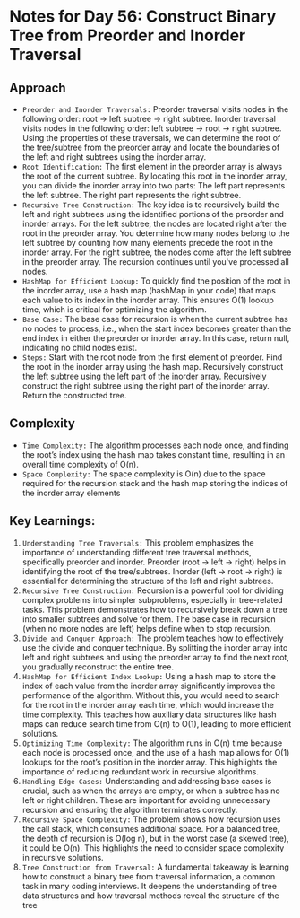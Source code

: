 # Notes for Day 56: Construct Binary Tree from Preorder and Inorder Traversal

## Approach

- `Preorder and Inorder Traversals:` Preorder traversal visits nodes in the following order: root -> left subtree -> right subtree.
  Inorder traversal visits nodes in the following order: left subtree -> root -> right subtree.
  Using the properties of these traversals, we can determine the root of the tree/subtree from the preorder array and locate the boundaries of the left and right subtrees using the inorder array.
- `Root Identification:` The first element in the preorder array is always the root of the current subtree.
  By locating this root in the inorder array, you can divide the inorder array into two parts:
  The left part represents the left subtree.
  The right part represents the right subtree.
- `Recursive Tree Construction:` The key idea is to recursively build the left and right subtrees using the identified portions of the preorder and inorder arrays.
  For the left subtree, the nodes are located right after the root in the preorder array. You determine how many nodes belong to the left subtree by counting how many elements precede the root in the inorder array.
  For the right subtree, the nodes come after the left subtree in the preorder array.
  The recursion continues until you've processed all nodes.
- `HashMap for Efficient Lookup:` To quickly find the position of the root in the inorder array, use a hash map (hashMap in your code) that maps each value to its index in the inorder array. This ensures O(1) lookup time, which is critical for optimizing the algorithm.
- `Base Case:` The base case for recursion is when the current subtree has no nodes to process, i.e., when the start index becomes greater than the end index in either the preorder or inorder array. In this case, return null, indicating no child nodes exist.
- `Steps:` Start with the root node from the first element of preorder.
  Find the root in the inorder array using the hash map.
  Recursively construct the left subtree using the left part of the inorder array.
  Recursively construct the right subtree using the right part of the inorder array.
  Return the constructed tree.

## Complexity

- `Time Complexity:` The algorithm processes each node once, and finding the root’s index using the hash map takes constant time, resulting in an overall time complexity of O(n).
- `Space Complexity:` The space complexity is O(n) due to the space required for the recursion stack and the hash map storing the indices of the inorder array elements

## Key Learnings:

1. `Understanding Tree Traversals:`
   This problem emphasizes the importance of understanding different tree traversal methods, specifically preorder and inorder.
   Preorder (root -> left -> right) helps in identifying the root of the tree/subtrees.
   Inorder (left -> root -> right) is essential for determining the structure of the left and right subtrees.
2. `Recursive Tree Construction:`
   Recursion is a powerful tool for dividing complex problems into simpler subproblems, especially in tree-related tasks. This problem demonstrates how to recursively break down a tree into smaller subtrees and solve for them.
   The base case in recursion (when no more nodes are left) helps define when to stop recursion.
3. `Divide and Conquer Approach:`
   The problem teaches how to effectively use the divide and conquer technique. By splitting the inorder array into left and right subtrees and using the preorder array to find the next root, you gradually reconstruct the entire tree.
4. `HashMap for Efficient Index Lookup:`
   Using a hash map to store the index of each value from the inorder array significantly improves the performance of the algorithm. Without this, you would need to search for the root in the inorder array each time, which would increase the time complexity.
   This teaches how auxiliary data structures like hash maps can reduce search time from O(n) to O(1), leading to more efficient solutions.
5. `Optimizing Time Complexity:`
   The algorithm runs in O(n) time because each node is processed once, and the use of a hash map allows for O(1) lookups for the root’s position in the inorder array. This highlights the importance of reducing redundant work in recursive algorithms.
6. `Handling Edge Cases:`
   Understanding and addressing base cases is crucial, such as when the arrays are empty, or when a subtree has no left or right children. These are important for avoiding unnecessary recursion and ensuring the algorithm terminates correctly.
7. `Recursive Space Complexity:`
   The problem shows how recursion uses the call stack, which consumes additional space. For a balanced tree, the depth of recursion is O(log n), but in the worst case (a skewed tree), it could be O(n). This highlights the need to consider space complexity in recursive solutions.
8. `Tree Construction from Traversal:`
   A fundamental takeaway is learning how to construct a binary tree from traversal information, a common task in many coding interviews. It deepens the understanding of tree data structures and how traversal methods reveal the structure of the tree
